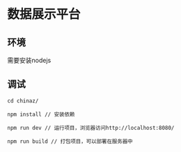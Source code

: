 # 数据展示平台

## 环境

需要安装nodejs

## 调试

```
cd chinaz/

npm install // 安装依赖

npm run dev // 运行项目，浏览器访问http://localhost:8080/ 

npm run build // 打包项目，可以部署在服务器中
```
